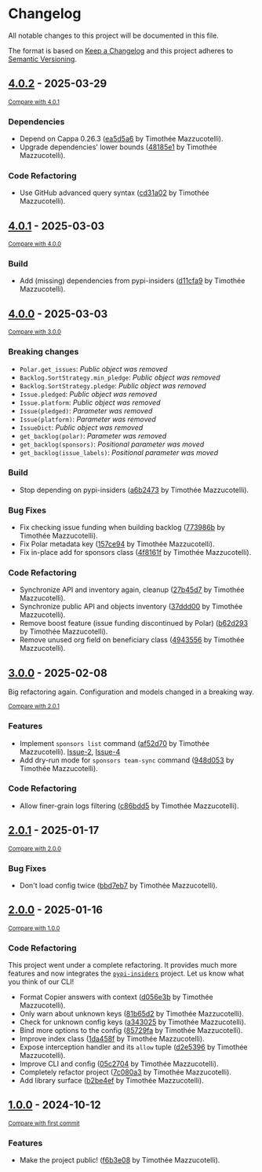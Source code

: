 # Changelog

All notable changes to this project will be documented in this file.

The format is based on [Keep a Changelog](http://keepachangelog.com/en/1.0.0/)
and this project adheres to [Semantic Versioning](http://semver.org/spec/v2.0.0.html).

<!-- insertion marker -->
## [4.0.2](https://github.com/pawamoy/insiders-project/releases/tag/4.0.2) - 2025-03-29

<small>[Compare with 4.0.1](https://github.com/pawamoy/insiders-project/compare/4.0.1...4.0.2)</small>

### Dependencies

- Depend on Cappa 0.26.3 ([ea5d5a6](https://github.com/pawamoy/insiders-project/commit/ea5d5a6b860bf17d14d36db9b48a5bb1dd772fd5) by Timothée Mazzucotelli).
- Upgrade dependencies' lower bounds ([48185e1](https://github.com/pawamoy/insiders-project/commit/48185e148913cba61c7e9e5c2ec1627e7b319825) by Timothée Mazzucotelli).

### Code Refactoring

- Use GitHub advanced query syntax ([cd31a02](https://github.com/pawamoy/insiders-project/commit/cd31a022f03f95722570d6f48b15a18eb2d8bfdb) by Timothée Mazzucotelli).

## [4.0.1](https://github.com/pawamoy/insiders-project/releases/tag/4.0.1) - 2025-03-03

<small>[Compare with 4.0.0](https://github.com/pawamoy/insiders-project/compare/4.0.0...4.0.1)</small>

### Build

- Add (missing) dependencies from pypi-insiders ([d11cfa9](https://github.com/pawamoy/insiders-project/commit/d11cfa9b69c2f2171bf8a05982e94a50a5577c43) by Timothée Mazzucotelli).

## [4.0.0](https://github.com/pawamoy/insiders-project/releases/tag/4.0.0) - 2025-03-03

<small>[Compare with 3.0.0](https://github.com/pawamoy/insiders-project/compare/3.0.0...4.0.0)</small>

### Breaking changes

- `Polar.get_issues`: *Public object was removed*
- `Backlog.SortStrategy.min_pledge`: *Public object was removed*
- `Backlog.SortStrategy.pledge`: *Public object was removed*
- `Issue.pledged`: *Public object was removed*
- `Issue.platform`: *Public object was removed*
- `Issue(pledged)`: *Parameter was removed*
- `Issue(platform)`: *Parameter was removed*
- `IssueDict`: *Public object was removed*
- `get_backlog(polar)`: *Parameter was removed*
- `get_backlog(sponsors)`: *Positional parameter was moved*
- `get_backlog(issue_labels)`: *Positional parameter was moved*

### Build

- Stop depending on pypi-insiders ([a6b2473](https://github.com/pawamoy/insiders-project/commit/a6b2473d7a4cfd42e815b2f0321fc736dee12854) by Timothée Mazzucotelli).

### Bug Fixes

- Fix checking issue funding when building backlog ([773986b](https://github.com/pawamoy/insiders-project/commit/773986b2da26cfe9f98f084adc644ff531a9c035) by Timothée Mazzucotelli).
- Fix Polar metadata key ([157ce94](https://github.com/pawamoy/insiders-project/commit/157ce9439c8c047c99e5448e5f6db94493e6ba9d) by Timothée Mazzucotelli).
- Fix in-place add for sponsors class ([4f8161f](https://github.com/pawamoy/insiders-project/commit/4f8161fbb1bf169b44940626dd9a7afa46616c52) by Timothée Mazzucotelli).

### Code Refactoring

- Synchronize API and inventory again, cleanup ([27b45d7](https://github.com/pawamoy/insiders-project/commit/27b45d7b89a1b23f4c7d80c4f473980516a7f1bd) by Timothée Mazzucotelli).
- Synchronize public API and objects inventory ([37ddd00](https://github.com/pawamoy/insiders-project/commit/37ddd000c1d69b71d20051980150a379288e931d) by Timothée Mazzucotelli).
- Remove boost feature (issue funding discontinued by Polar) ([b62d293](https://github.com/pawamoy/insiders-project/commit/b62d293dd62ba50c24f6e3aa399d0b606d9b627c) by Timothée Mazzucotelli).
- Remove unused org field on beneficiary class ([4943556](https://github.com/pawamoy/insiders-project/commit/4943556e86b46d0669211b193aec3fe441c348ef) by Timothée Mazzucotelli).

## [3.0.0](https://github.com/pawamoy/insiders-project/releases/tag/3.0.0) - 2025-02-08

Big refactoring again. Configuration and models changed in a breaking way.

<small>[Compare with 2.0.1](https://github.com/pawamoy/insiders-project/compare/2.0.1...3.0.0)</small>

### Features

- Implement `sponsors list` command ([af52d70](https://github.com/pawamoy/insiders-project/commit/af52d7038c98327ab75ef9e9003e5499bcfe9bf9) by Timothée Mazzucotelli). [Issue-2](https://github.com/pawamoy/insiders-project/issues/2), [Issue-4](https://github.com/pawamoy/insiders-project/issues/4)
- Add dry-run mode for `sponsors team-sync` command ([948d053](https://github.com/pawamoy/insiders-project/commit/948d053199ea5520c3d0380393724b948b9f128a) by Timothée Mazzucotelli).

### Code Refactoring

- Allow finer-grain logs filtering ([c86bdd5](https://github.com/pawamoy/insiders-project/commit/c86bdd536120cec021bdb732cb66a42b413547ae) by Timothée Mazzucotelli).

## [2.0.1](https://github.com/pawamoy/insiders/releases/tag/2.0.1) - 2025-01-17

<small>[Compare with 2.0.0](https://github.com/pawamoy/insiders/compare/2.0.0...2.0.1)</small>

### Bug Fixes

- Don't load config twice ([bbd7eb7](https://github.com/pawamoy/insiders/commit/bbd7eb799b15ca899b3491c00ed16dcc56ecb651) by Timothée Mazzucotelli).

## [2.0.0](https://github.com/pawamoy/insiders/releases/tag/2.0.0) - 2025-01-16

<small>[Compare with 1.0.0](https://github.com/pawamoy/insiders/compare/1.0.0...2.0.0)</small>

### Code Refactoring

This project went under a complete refactoring. It provides much more features and now integrates the [`pypi-insiders`](https://pypi.org/project/pypi-insiders/) project. Let us know what you think of our CLI!

- Format Copier answers with context ([d056e3b](https://github.com/pawamoy/insiders/commit/d056e3b0439a2e0569cf6d1557f402e6eb297987) by Timothée Mazzucotelli).
- Only warn about unknown keys ([81b65d2](https://github.com/pawamoy/insiders/commit/81b65d257b4ff552749875ebe7d2ffd287c77434) by Timothée Mazzucotelli).
- Check for unknown config keys ([a343025](https://github.com/pawamoy/insiders/commit/a343025d15f6f3eb427484a016f0c75cd8faae65) by Timothée Mazzucotelli).
- Bind more options to the config ([85729fa](https://github.com/pawamoy/insiders/commit/85729fafef8dfb8ed9089c0fbec8938a5c057cc7) by Timothée Mazzucotelli).
- Improve index class ([1da458f](https://github.com/pawamoy/insiders/commit/1da458f172730ca42e4212e5c9bc8837a0177abc) by Timothée Mazzucotelli).
- Expose interception handler and its `allow` tuple ([d2e5396](https://github.com/pawamoy/insiders/commit/d2e5396f2197ad6e1665223ee008664d1d5e5449) by Timothée Mazzucotelli).
- Improve CLI and config ([05c2704](https://github.com/pawamoy/insiders/commit/05c2704daf28c91e59f698c68f284632960d1892) by Timothée Mazzucotelli).
- Completely refactor project ([7c080a3](https://github.com/pawamoy/insiders/commit/7c080a3cd8c8e932cf7369f866cd2a68af8bad00) by Timothée Mazzucotelli).
- Add library surface ([b2be4ef](https://github.com/pawamoy/insiders/commit/b2be4ef11b17d427bec3e466cf79ad33d1e5f472) by Timothée Mazzucotelli).

## [1.0.0](https://github.com/pawamoy/insiders/releases/tag/1.0.0) - 2024-10-12

<small>[Compare with first commit](https://github.com/pawamoy/insiders/compare/625c8abf651f00fe7101ad7cfdb060805a2e172f...1.0.0)</small>

### Features

- Make the project public! ([f6b3e08](https://github.com/pawamoy/insiders/commit/f6b3e0885ffda3b0a7c835307e243580b18c83bc) by Timothée Mazzucotelli).
